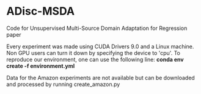 # ADisc-MSDA
Code for Unsupervised Multi-Source Domain Adaptation for Regression paper


Every experiment was made using CUDA Drivers 9.0 and a Linux machine.
Non GPU users can turn it down by specifying the device to 'cpu'.
To reproduce our environment, one can use  the following line: **conda env create -f environment.yml**

Data for the Amazon experiments are not available but can be downloaded and processed by running create_amazon.py
